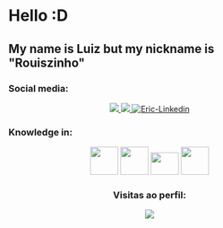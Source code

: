 # Hello :D
## My name is Luiz but my nickname is "Rouiszinho"
### Social media:
<div style="display: inline_block" align="center">
  <a href="https://www.instagram.com/luuiz_ar" alt="Instagram" target="_blank">
    <img src="https://img.shields.io/badge/-Instagram-DF0174?style=for-the-badge&labelColor=DF0174&logo=instagram&logoColor=white&link=https://www.instagram.com/Rouis">
  </a>
  <a href="mailto:luizhenriquealmeidaribeiro004@gmail.com" alt="Gmail" target="_blank">
    <img src="https://img.shields.io/badge/Gmail-D14836?style=for-the-badge&logo=gmail&logoColor=white">
  </a>
  <a href="https://www.linkedin.com/in/luiz-henrique-almeida-ribeiro-5853a7249/" alt="linkedin" target="_blank">
    <img alt="Eric-Linkedin" src="https://img.shields.io/badge/-LinkedIn-%230077B5?style=for-the-badge&logo=linkedin&logoColor=white" target="_blank">
  </a> 
</div>

### Knowledge in:
<div style="display: inline_block" align="center">
  <img src="https://upload.wikimedia.org/wikipedia/commons/6/61/HTML5_logo_and_wordmark.svg" width="50px" height="50">
  <img src="https://upload.wikimedia.org/wikipedia/commons/d/d5/CSS3_logo_and_wordmark.svg" width="50px" height="50">
  <img src="https://upload.wikimedia.org/wikipedia/commons/9/99/Unofficial_JavaScript_logo_2.svg" width="50px" height="40">
  <img src="https://www.vectorlogo.zone/logos/java/java-icon.svg" width="50px" height="50">
</div>

<div align="center"> 
  <h3>Visitas ao perfil:</h3>
  <img align="center" src="https://profile-counter.glitch.me/Rouiszinho/count.svg" />
 </div>

<!--
**Rouiszinho/Rouiszinho** is a ✨ _special_ ✨ repository because its `README.md` (this file) appears on your GitHub profile.

Here are some ideas to get you started:

- 🔭 I’m currently working on ...
- 🌱 I’m currently learning ...
- 👯 I’m looking to collaborate on ...
- 🤔 I’m looking for help with ...
- 💬 Ask me about ...
- 📫 How to reach me: ...
- 😄 Pronouns: ...
- ⚡ Fun fact: ...
-->
